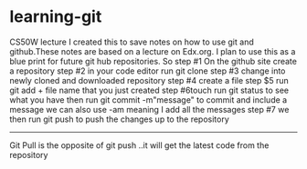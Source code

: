 # learning-git
CS50W lecture
I created this to save notes on how to use git and github.These notes are based on a lecture on Edx.org.
I plan to use this as a blue print for future git hub repositories.
So step #1
On the github site create a repository
step #2
in your code editor
run git clone
step #3
change into newly cloned and downloaded repository
step #4
create a file
step $5
run git add + file name that you just created
step #6touch
run git status to see what you have
then run git commit -m"message"
to commit and include a message
 we can also use -am meaning I add all the messages
 step #7
 we then run git push to push the changes up to the repository
 *******
 Git Pull is the opposite of git push ..it will get the latest code from the repository
